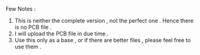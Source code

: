 Few Notes :
1. This is neither the complete version , not the perfect one . Hence there is no PCB file .
2. I will upload the PCB file in due time .
3. Use this only as a base , or if there are better files , please feel free to use them .
   
